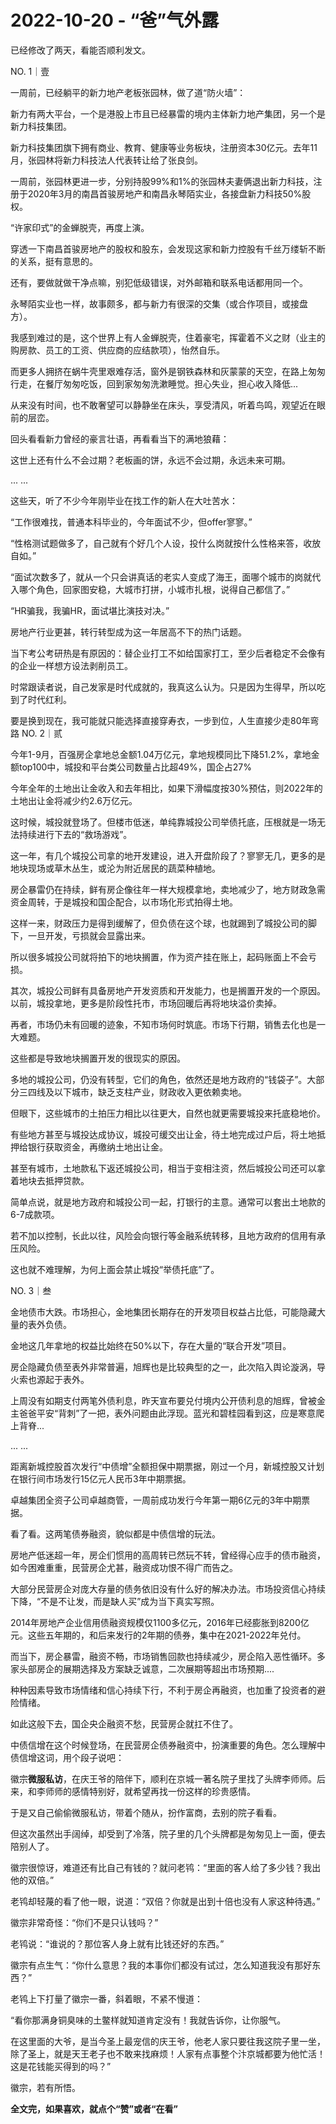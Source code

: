# 2022-10-20 - “爸”气外露

已经修改了两天，看能否顺利发文。

NO. 1｜壹

一周前，已经躺平的新力地产老板张园林，做了道“防火墙”：

新力有两大平台，一个是港股上市且已经暴雷的境内主体新力地产集团，另一个是新力科技集团。

新力科技集团旗下拥有商业、教育、健康等业务板块，注册资本30亿元。去年11月，张园林将新力科技法人代表转让给了张良剑。

一周前，张园林更进一步，分别持股99%和1%的张园林夫妻俩退出新力科技，注册于2020年3月的南昌首骏房地产和南昌永琴陌实业，各接盘新力科技50%股权。

“许家印式”的金蝉脱壳，再度上演。

穿透一下南昌首骏房地产的股权和股东，会发现这家和新力控股有千丝万缕斩不断的关系，挺有意思的。

还有，要做就做干净点嘛，别犯低级错误，对外邮箱和联系电话都用同一个。

永琴陌实业也一样，故事颇多，都与新力有很深的交集（或合作项目，或接盘方）。

我感到难过的是，这个世界上有人金蝉脱壳，住着豪宅，挥霍着不义之财（业主的购房款、员工的工资、供应商的应结款项），怡然自乐。

而更多人拥挤在蜗牛壳里艰难存活，窗外是钢铁森林和灰蒙蒙的天空，在路上匆匆行走，在餐厅匆匆吃饭，回到家匆匆洗漱睡觉。担心失业，担心收入降低...

从来没有时间，也不敢奢望可以静静坐在床头，享受清风，听着鸟鸣，观望近在眼前的层峦。

回头看看新力曾经的豪言壮语，再看看当下的满地狼藉：

这世上还有什么不会过期？老板画的饼，永远不会过期，永远未来可期。

... ...

这些天，听了不少今年刚毕业在找工作的新人在大吐苦水：

“工作很难找，普通本科毕业的，今年面试不少，但offer寥寥。”

“性格测试题做多了，自己就有个好几个人设，投什么岗就按什么性格来答，收放自如。”

“面试次数多了，就从一个只会讲真话的老实人变成了海王，面哪个城市的岗就代入哪个角色，回家图安稳，大城市打拼，小城市扎根，说得自己都信了。”

“HR骗我，我骗HR，面试堪比演技对决。”

房地产行业更甚，转行转型成为这一年居高不下的热门话题。

当下考公考研热是有原因的：替企业打工不如给国家打工，至少后者稳定不会像有的企业一样想方设法剥削员工。

时常跟读者说，自己发家是时代成就的，我真这么认为。只是因为生得早，所以吃到了时代红利。

要是换到现在，我可能就只能选择直接穿寿衣，一步到位，人生直接少走80年弯路
NO. 2｜贰

今年1-9月，百强房企拿地总金额1.04万亿元，拿地规模同比下降51.2%，拿地金额top100中，城投和平台类公司数量占比超49%，国企占27%

今年全年的土地出让金收入和去年相比，如果下滑幅度按30%预估，则2022年的土地出让金将减少约2.6万亿元。

这时候，城投就登场了。但楼市低迷，单纯靠城投公司举债托底，压根就是一场无法持续进行下去的“救场游戏”。

这一年，有几个城投公司拿的地开发建设，进入开盘阶段了？寥寥无几，更多的是地块现场或草木丛生，或沦为附近居民的蔬菜种植地。

房企暴雷仍在持续，鲜有房企像往年一样大规模拿地，卖地减少了，地方财政急需资金周转，于是城投和国企配合，以市场化形式拍得土地。

这样一来，财政压力是得到缓解了，但负债在这个球，也就踢到了城投公司的脚下，一旦开发，亏损就会显露出来。

所以很多城投公司就将拍下的地块搁置，作为资产挂在账上，起码账面上不会亏损。

其次，城投公司鲜有具备房地产开发资质和开发能力，也是搁置开发的一个原因。以前，城投拿地，更多是阶段性托市，市场回暖后再将地块溢价卖掉。

再者，市场仍未有回暖的迹象，不知市场何时筑底。市场下行期，销售去化也是一大难题。

这些都是导致地块搁置开发的很现实的原因。

多地的城投公司，仍没有转型，它们的角色，依然还是地方政府的“钱袋子”。大部分三四线及以下城市，缺乏支柱产业，财政收入更依赖卖地。

但眼下，这些城市的土拍压力相比以往更大，自然也就更需要城投来托底稳地价。

有些地方甚至与城投达成协议，城投可缓交出让金，待土地完成过户后，将土地抵押给银行获取资金，再缴纳土地出让金。

甚至有城市，土地款私下返还城投公司，相当于变相注资，然后城投公司还可以拿着地块去抵押贷款。

简单点说，就是地方政府和城投公司一起，打银行的主意。通常可以套出土地款的6-7成款项。

若不加以控制，长此以往，风险会向银行等金融系统转移，且地方政府的信用有承压风险。

这也就不难理解，为何上面会禁止城投“举债托底”了。

NO. 3｜叁

金地债市大跌。市场担心，金地集团长期存在的开发项目权益占比低，可能隐藏大量的表外负债。

金地这几年拿地的权益比始终在50%以下，存在大量的“联合开发”项目。

房企隐藏负债至表外非常普遍，旭辉也是比较典型的之一，此次陷入舆论漩涡，导火索也源起于表外。

上周没有如期支付两笔外债利息，昨天宣布要兑付境内公开债利息的旭辉，曾被金主爸爸平安“背刺”了一把，表外问题由此浮现。蓝光和碧桂园看到这，应是寒意爬上背脊...

... ...

距离新城控股首次发行“中债增”全额担保中期票据，刚过一个月，新城控股又计划在银行间市场发行15亿元人民币3年中期票据。

卓越集团全资子公司卓越商管，一周前成功发行今年第一期6亿元的3年中期票据。

看了看。这两笔债券融资，貌似都是中债信增的玩法。

房地产低迷超一年，房企们惯用的高周转已然玩不转，曾经得心应手的债市融资，如今困难重重，民营房企尤甚，融资成功恨不得广而告之。

大部分民营房企对庞大存量的债务依旧没有什么好的解决办法。市场投资信心持续下降，“不是不让发，而是缺人买”成为当下真实写照。

2014年房地产企业信用债融资规模仅1100多亿元，2016年已经膨胀到8200亿元。这些五年期的，和后来发行的2年期的债券，集中在2021-2022年兑付。

而当下，房企暴雷，融资不畅，市场销售回款也持续减少，房企陷入恶性循环。多家头部房企的展期选择及方案缺乏诚意，二次展期等超出市场预期....

种种因素导致市场情绪和信心持续下行，不利于房企再融资，也加重了投资者的避险情绪。

如此这般下去，国企央企融资不愁，民营房企就扛不住了。

中债信增在这个时候登场，在民营房企债券融资中，扮演重要的角色。怎么理解中债信增这词，用个段子说吧：

徽宗**微服私访**，在庆王爷的陪伴下，顺利在京城一著名院子里找了头牌李师师。后来，和李师师的感情特别好，就希望再找一份这样的珍贵感情。

于是又自己偷偷微服私访，带着个随从，扮作富商，去别的院子看看。

但这次虽然出手阔绰，却受到了冷落，院子里的几个头牌都是匆匆见上一面，便去陪别人了。

徽宗很惊讶，难道还有比自己有钱的？就问老鸨：“里面的客人给了多少钱？我出他的双倍。”

老鸨却轻蔑的看了他一眼，说道：“双倍？你就是出到十倍也没有人家这种待遇。”

徽宗非常奇怪：“你们不是只认钱吗？”

老鸨说：“谁说的？那位客人身上就有比钱还好的东西。”

徽宗有点生气：“你什么意思？我的本事你们都没有试过，怎么知道我没有那好东西？”

老鸨上下打量了徽宗一番，斜着眼，不紧不慢道：

“看你那满身铜臭味的土鳖样就知道肯定没有！我就告诉你，让你服气。

在这里面的大爷，是当今圣上最宠信的庆王爷，他老人家只要往我这院子里一坐，除了圣上，就是天王老子也不敢来找麻烦！人家有点事整个汴京城都要为他忙活！这是花钱能买得到的吗？”

徽宗，若有所悟。

**全文完，如果喜欢，就点个“赞”或者“在看”**
